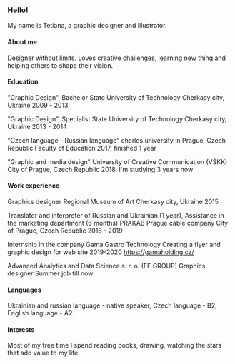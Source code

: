 ### Hello!
My name is Tetiana,
a graphic designer and illustrator.

#### About me
Designer without limits.
Loves creative challenges, learning new thing and helping others to shape their vision.


#### Education
"Graphic Design", Bachelor
State University of Technology
Cherkasy city, Ukraine
2009 - 2013

"Graphic Design", Specialist
State University of Technology
Cherkasy city, Ukraine
2013 - 2014

"Czech language - Russian language"
charles university in Prague, Czech Republic
Faculty of Education
2017, finished 1 year

"Graphic and media design"
University of Creative Communication (VŠKK)
City of Prague, Czech Republic 
2018, I'm studying 3 years now

#### Work experience
Graphics designer
Regional Museum of Art
Cherkasy city, Ukraine
2015

Translator and interpreter of Russian and Ukrainian
(1 year),
Assistance in the marketing department (6 months)
PRAKAB Prague cable company
City of Prague, Czech Republic
2018 - 2019

Internship in the company
Gama Gastro Technology
Creating a flyer and graphic design for web site
2019-2020
https://gamaholding.cz/

Advanced Analytics and Data Science s. r. o. (FF GROUP)
Graphics designer
Summer job till now 

#### Languages
Ukrainian and russian language - native speaker, Czech language - B2, English language - A2.

#### Interests
Most of my free time I spend reading books, drawing, watching the stars that add value to my life.

